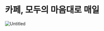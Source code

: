 # 카페, 모두의 마음대로 매일
![Untitled](https://user-images.githubusercontent.com/99241871/175767849-b98cde11-6f6b-4f92-820d-8d388e3cf0af.png)
